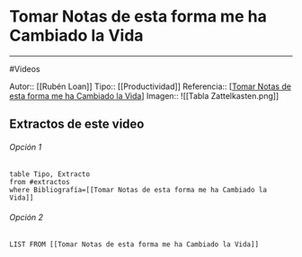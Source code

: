 # Tomar Notas de esta forma me ha Cambiado la Vida
---

#Videos

Autor:: [[Rubén Loan]]
Tipo:: [[Productividad]]
Referencia:: [[Tomar Notas de esta forma me ha Cambiado la Vida](https://www.youtube.com/watch?v=2rV13AhSHgs&t=11s)]
Imagen:: ![[Tabla Zattelkasten.png]]

## Extractos de este video
###### Opción 1
```dataview
table Tipo, Extracto
from #extractos 
where Bibliografía=[[Tomar Notas de esta forma me ha Cambiado la Vida]]
```

###### Opción 2
```dataview
LIST FROM [[Tomar Notas de esta forma me ha Cambiado la Vida]]
```
